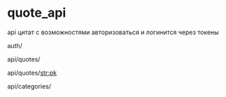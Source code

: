 # quote_api
api цитат с возможностями авторизоваться и логинится через токены


auth/

api/quotes/

api/quotes/<str:pk>

api/categories/
